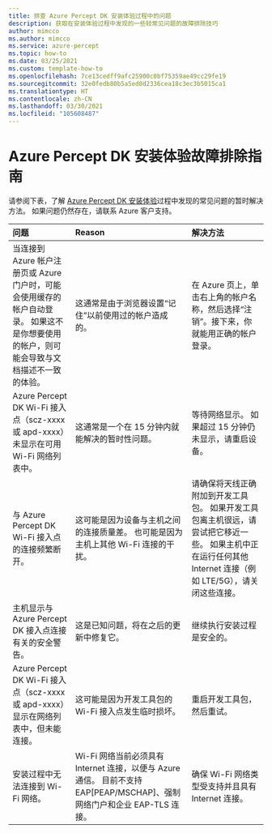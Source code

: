 ```yaml
---
title: 排查 Azure Percept DK 安装体验过程中的问题
description: 获取在安装体验过程中发现的一些较常见问题的故障排除技巧
author: mimcco
ms.author: mimcco
ms.service: azure-percept
ms.topic: how-to
ms.date: 03/25/2021
ms.custom: template-how-to
ms.openlocfilehash: 7ce13cedff9afc25900c0bf75359ae49cc29fe19
ms.sourcegitcommit: 32e0fedb80b5a5ed0d2336cea18c3ec3b5015ca1
ms.translationtype: HT
ms.contentlocale: zh-CN
ms.lasthandoff: 03/30/2021
ms.locfileid: "105608487"
---
```

# <a name="azure-percept-dk-setup-experience-troubleshooting-guide"></a>Azure Percept DK 安装体验故障排除指南

请参阅下表，了解 [Azure Percept DK 安装体验](./quickstart-percept-dk-set-up.md)过程中发现的常见问题的暂时解决方法。 如果问题仍然存在，请联系 Azure 客户支持。

|问题|Reason|解决方法|
|:-----|:------|:----------|
|当连接到 Azure 帐户注册页或 Azure 门户时，可能会使用缓存的帐户自动登录。 如果这不是你想要使用的帐户，则可能会导致与文档描述不一致的体验。|这通常是由于浏览器设置“记住”以前使用过的帐户造成的。|在 Azure 页上，单击右上角的帐户名称，然后选择“注销”。接下来，你就能用正确的帐户登录。|
|Azure Percept DK Wi-Fi 接入点（scz-xxxx 或 apd-xxxx）未显示在可用 Wi-Fi 网络列表中。|这通常是一个在 15 分钟内就能解决的暂时性问题。|等待网络显示。 如果超过 15 分钟仍未显示，请重启设备。|
|与 Azure Percept DK Wi-Fi 接入点的连接频繁断开。|这可能是因为设备与主机之间的连接质量差。 也可能是因为主机上其他 Wi-Fi 连接的干扰。|请确保将天线正确附加到开发工具包。 如果开发工具包离主机很远，请尝试把它移近一些。 如果主机中正在运行任何其他 Internet 连接（例如 LTE/5G），请关闭这些连接。|
|主机显示与 Azure Percept DK 接入点连接有关的安全警告。|这是已知问题，将在之后的更新中修复它。|继续执行安装过程是安全的。|
|Azure Percept DK Wi-Fi 接入点（scz-xxxx 或 apd-xxxx）显示在网络列表中，但未能连接。|这可能是因为开发工具包的 Wi-Fi 接入点发生临时损坏。|重启开发工具包，然后重试。|
|安装过程中无法连接到 Wi-Fi 网络。|Wi-Fi 网络当前必须具有 Internet 连接，以便与 Azure 通信。 目前不支持 EAP[PEAP/MSCHAP]、强制网络门户和企业 EAP-TLS 连接。|确保 Wi-Fi 网络类型受支持并且具有 Internet 连接。|